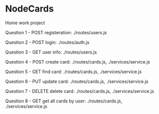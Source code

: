 # NodeCards

Home work project

Question 1 - POST registeration:
./routes/users.js 

Question 2 - POST login:
./routes/auth.js 

Question 3 - GET user info:
./routes/users.js 

Question 4 - POST create card:
./routes/cards.js, ./services/service.js  

Question 5 - GET find card:
./routes/cards.js, ./services/service.js  

Question 6 - PUT update card:
./routes/cards.js, ./services/service.js  

Question 7 - DELETE delete card:
./routes/cards.js, ./services/service.js  

Question 8 - GET get all cards by user:
./routes/cards.js, ./services/service.js  
